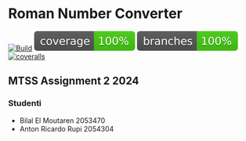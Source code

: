 # Roman Number Converter

[![Build](https://github.com/CHXSER/MTSS-Second-Assignment/actions/workflows/build.yml/badge.svg)](https://github.com/CHXSER/MTSS-Second-Assignment/actions/workflows/build.yml)
![coverage](.github/badges/jacoco.svg)
![branches_coveralls](.github/badges/branches.svg)
[![coveralls](https://coveralls.io/repos/github/CHXSER/MTSS-Second-Assignment/badge.svg?branch=master)](https://coveralls.io/github/CHXSER/MTSS-Second-Assignment?branch=master)

## MTSS Assignment 2 2024

### Studenti

- Bilal El Moutaren 2053470
- Anton Ricardo Rupi 2054304